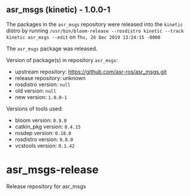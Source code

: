 ## asr_msgs (kinetic) - 1.0.0-1

The packages in the `asr_msgs` repository were released into the `kinetic` distro by running `/usr/bin/bloom-release --rosdistro kinetic --track kinetic asr_msgs --edit` on `Thu, 26 Dec 2019 13:24:15 -0000`

The `asr_msgs` package was released.

Version of package(s) in repository `asr_msgs`:

- upstream repository: https://github.com/asr-ros/asr_msgs.git
- release repository: unknown
- rosdistro version: `null`
- old version: `null`
- new version: `1.0.0-1`

Versions of tools used:

- bloom version: `0.9.0`
- catkin_pkg version: `0.4.15`
- rosdep version: `0.18.0`
- rosdistro version: `0.8.0`
- vcstools version: `0.1.42`


# asr_msgs-release
Release repository for asr_msgs
